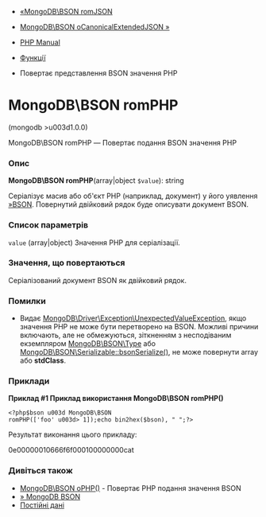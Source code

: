 - [«MongoDB\BSON romJSON](function.mongodb.bson-fromjson.md)
- [MongoDB\BSON oCanonicalExtendedJSON
»](function.mongodb.bson-tocanonicalextendedjson.md)

- [PHP Manual](index.md)
- [Функції](ref.bson.functions.md)
- Повертає представлення BSON значення PHP

# MongoDB\BSON romPHP

(mongodb \>u003d1.0.0)

MongoDB\BSON romPHP — Повертає подання BSON значення PHP

### Опис

**MongoDB\BSON romPHP**(array\|object `$value`): string

Серіалізує масив або об'єкт PHP (наприклад, документ) у його
уявлення
[»BSON](https://www.mongodb.com/docs/manual/reference/bson-types/).
Повернутий двійковий рядок буде описувати документ BSON.

### Список параметрів

`value` (array\|object)
Значення PHP для серіалізації.

### Значення, що повертаються

Серіалізований документ BSON як двійковий рядок.

### Помилки

- Видає
[MongoDB\Driver\Exception\UnexpectedValueException](class.mongodb-driver-exception-unexpectedvalueexception.md),
якщо значення PHP не може бути перетворено на BSON. Можливі
причини включають, але не обмежуються, зіткненням з несподіваним
екземпляром [MongoDB\BSON\Type](class.mongodb-bson-type.md) або
[MongoDB\BSON\Serializable::bsonSerialize()](mongodb-bson-serializable.bsonserialize.md),
не може повернути array або **stdClass**.

### Приклади

**Приклад #1 Приклад використання **MongoDB\BSON romPHP()****

` <?php$bson u003d MongoDB\BSON romPHP(['foo' u003d> 1]);echo bin2hex($bson), "
";?> `

Результат виконання цього прикладу:

0e00000010666f6f000100000000cat

### Дивіться також

- [MongoDB\BSON oPHP()](function.mongodb.bson-tophp.md) -
Повертає PHP подання значення BSON
- [» MongoDB
BSON](https://www.mongodb.com/docs/manual/reference/bson-types/)
- [Постійні дані](mongodb.persistence.md)
